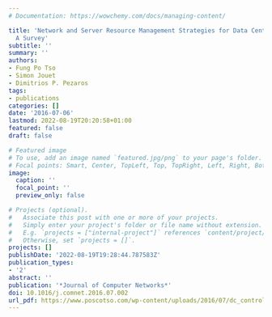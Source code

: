 ```yaml
---
# Documentation: https://wowchemy.com/docs/managing-content/

title: 'Network and Server Resource Management Strategies for Data Centre Infrastructures:
  A Survey'
subtitle: ''
summary: ''
authors:
- Fung Po Tso
- Simon Jouet
- Dimitrios P. Pezaros
tags:
- publications
categories: []
date: '2016-07-06'
lastmod: 2022-08-19T20:20:58+01:00
featured: false
draft: false

# Featured image
# To use, add an image named `featured.jpg/png` to your page's folder.
# Focal points: Smart, Center, TopLeft, Top, TopRight, Left, Right, BottomLeft, Bottom, BottomRight.
image:
  caption: ''
  focal_point: ''
  preview_only: false

# Projects (optional).
#   Associate this post with one or more of your projects.
#   Simply enter your project's folder or file name without extension.
#   E.g. `projects = ["internal-project"]` references `content/project/deep-learning/index.md`.
#   Otherwise, set `projects = []`.
projects: []
publishDate: '2022-08-19T19:28:44.787583Z'
publication_types:
- '2'
abstract: ''
publication: '*Journal of Computer Networks*'
doi: 10.1016/j.comnet.2016.07.002
url_pdf: https://www.poscotso.com/wp-content/uploads/2016/07/dc_control_comnet.pdf
---
```

